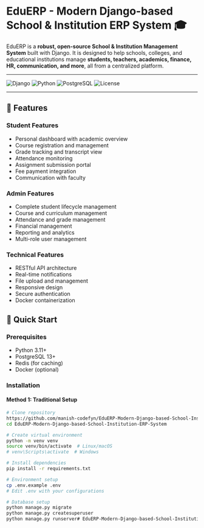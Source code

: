 # EduERP - Modern Django-based School & Institution ERP System 🎓

EduERP is a **robust, open-source School & Institution Management System** built with Django. It is designed to help schools, colleges, and educational institutions manage **students, teachers, academics, finance, HR, communication, and more**, all from a centralized platform.

---

![Django](https://img.shields.io/badge/Django-4.2-green) 
![Python](https://img.shields.io/badge/Python-3.11-blue) 
![PostgreSQL](https://img.shields.io/badge/PostgreSQL-13-blue) 
![License](https://img.shields.io/badge/License-MIT-yellow)

---
## 🌟 Features

### Student Features
- Personal dashboard with academic overview
- Course registration and management
- Grade tracking and transcript view
- Attendance monitoring
- Assignment submission portal
- Fee payment integration
- Communication with faculty

### Admin Features
- Complete student lifecycle management
- Course and curriculum management
- Attendance and grade management
- Financial management
- Reporting and analytics
- Multi-role user management

### Technical Features
- RESTful API architecture
- Real-time notifications
- File upload and management
- Responsive design
- Secure authentication
- Docker containerization

## 🚀 Quick Start

### Prerequisites
- Python 3.11+
- PostgreSQL 13+
- Redis (for caching)
- Docker (optional)

### Installation

#### Method 1: Traditional Setup
```bash
# Clone repository
https://github.com/manish-codefyn/EduERP-Modern-Django-based-School-Institution-ERP-System.git
cd EduERP-Modern-Django-based-School-Institution-ERP-System

# Create virtual environment
python -m venv venv
source venv/bin/activate  # Linux/macOS
# venv\Scripts\activate  # Windows

# Install dependencies
pip install -r requirements.txt

# Environment setup
cp .env.example .env
# Edit .env with your configurations

# Database setup
python manage.py migrate
python manage.py createsuperuser
python manage.py runserver# EduERP-Modern-Django-based-School-Institution-ERP-System

